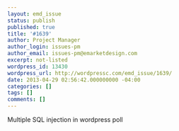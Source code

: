 ```yaml
---
layout: emd_issue
status: publish
published: true
title: '#1639'
author: Project Manager
author_login: issues-pm
author_email: issues-pm@emarketdesign.com
excerpt: not-listed
wordpress_id: 13430
wordpress_url: http://wordpressc.com/emd_issue/1639/
date: 2013-04-29 02:56:42.000000000 -04:00
categories: []
tags: []
comments: []
---
```

Multiple SQL injection in wordpress poll
